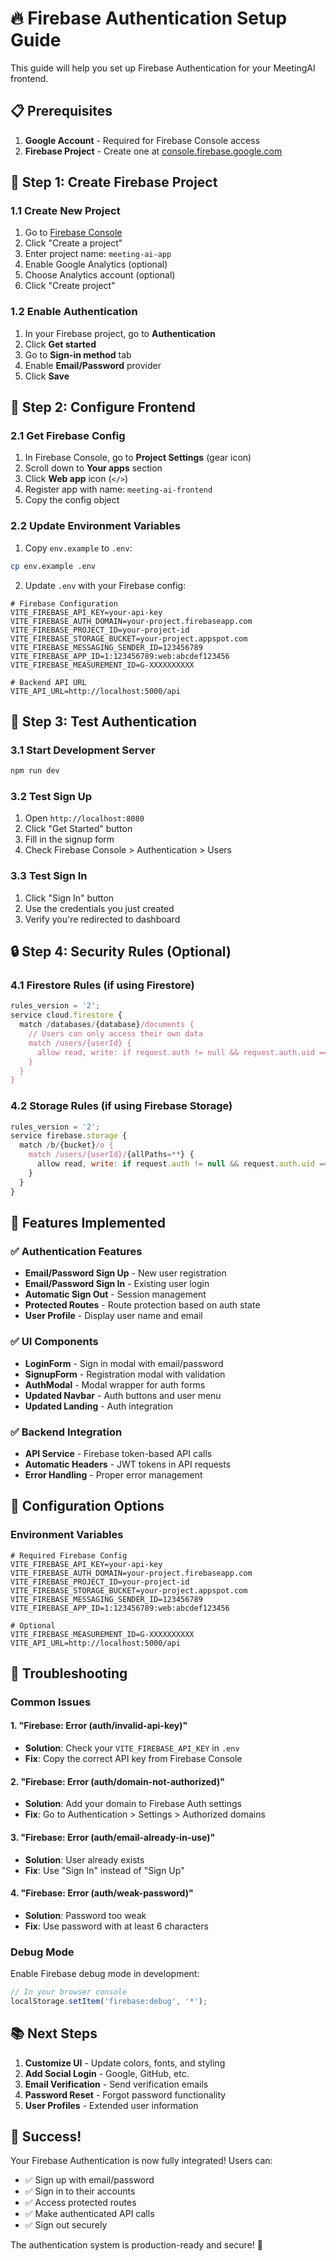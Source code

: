 # 🔥 Firebase Authentication Setup Guide

This guide will help you set up Firebase Authentication for your MeetingAI frontend.

## 📋 Prerequisites

1. **Google Account** - Required for Firebase Console access
2. **Firebase Project** - Create one at [console.firebase.google.com](https://console.firebase.google.com)

## 🚀 Step 1: Create Firebase Project

### 1.1 Create New Project
1. Go to [Firebase Console](https://console.firebase.google.com)
2. Click "Create a project"
3. Enter project name: `meeting-ai-app`
4. Enable Google Analytics (optional)
5. Choose Analytics account (optional)
6. Click "Create project"

### 1.2 Enable Authentication
1. In your Firebase project, go to **Authentication**
2. Click **Get started**
3. Go to **Sign-in method** tab
4. Enable **Email/Password** provider
5. Click **Save**

## 🔧 Step 2: Configure Frontend

### 2.1 Get Firebase Config
1. In Firebase Console, go to **Project Settings** (gear icon)
2. Scroll down to **Your apps** section
3. Click **Web app** icon (`</>`)
4. Register app with name: `meeting-ai-frontend`
5. Copy the config object

### 2.2 Update Environment Variables
1. Copy `env.example` to `.env`:
```bash
cp env.example .env
```

2. Update `.env` with your Firebase config:
```env
# Firebase Configuration
VITE_FIREBASE_API_KEY=your-api-key
VITE_FIREBASE_AUTH_DOMAIN=your-project.firebaseapp.com
VITE_FIREBASE_PROJECT_ID=your-project-id
VITE_FIREBASE_STORAGE_BUCKET=your-project.appspot.com
VITE_FIREBASE_MESSAGING_SENDER_ID=123456789
VITE_FIREBASE_APP_ID=1:123456789:web:abcdef123456
VITE_FIREBASE_MEASUREMENT_ID=G-XXXXXXXXXX

# Backend API URL
VITE_API_URL=http://localhost:5000/api
```

## 🧪 Step 3: Test Authentication

### 3.1 Start Development Server
```bash
npm run dev
```

### 3.2 Test Sign Up
1. Open `http://localhost:8080`
2. Click "Get Started" button
3. Fill in the signup form
4. Check Firebase Console > Authentication > Users

### 3.3 Test Sign In
1. Click "Sign In" button
2. Use the credentials you just created
3. Verify you're redirected to dashboard

## 🔒 Step 4: Security Rules (Optional)

### 4.1 Firestore Rules (if using Firestore)
```javascript
rules_version = '2';
service cloud.firestore {
  match /databases/{database}/documents {
    // Users can only access their own data
    match /users/{userId} {
      allow read, write: if request.auth != null && request.auth.uid == userId;
    }
  }
}
```

### 4.2 Storage Rules (if using Firebase Storage)
```javascript
rules_version = '2';
service firebase.storage {
  match /b/{bucket}/o {
    match /users/{userId}/{allPaths=**} {
      allow read, write: if request.auth != null && request.auth.uid == userId;
    }
  }
}
```

## 🎯 Features Implemented

### ✅ Authentication Features
- **Email/Password Sign Up** - New user registration
- **Email/Password Sign In** - Existing user login
- **Automatic Sign Out** - Session management
- **Protected Routes** - Route protection based on auth state
- **User Profile** - Display user name and email

### ✅ UI Components
- **LoginForm** - Sign in modal with email/password
- **SignupForm** - Registration modal with validation
- **AuthModal** - Modal wrapper for auth forms
- **Updated Navbar** - Auth buttons and user menu
- **Updated Landing** - Auth integration

### ✅ Backend Integration
- **API Service** - Firebase token-based API calls
- **Automatic Headers** - JWT tokens in API requests
- **Error Handling** - Proper error management

## 🔧 Configuration Options

### Environment Variables
```env
# Required Firebase Config
VITE_FIREBASE_API_KEY=your-api-key
VITE_FIREBASE_AUTH_DOMAIN=your-project.firebaseapp.com
VITE_FIREBASE_PROJECT_ID=your-project-id
VITE_FIREBASE_STORAGE_BUCKET=your-project.appspot.com
VITE_FIREBASE_MESSAGING_SENDER_ID=123456789
VITE_FIREBASE_APP_ID=1:123456789:web:abcdef123456

# Optional
VITE_FIREBASE_MEASUREMENT_ID=G-XXXXXXXXXX
VITE_API_URL=http://localhost:5000/api
```

## 🚨 Troubleshooting

### Common Issues

#### 1. "Firebase: Error (auth/invalid-api-key)"
- **Solution**: Check your `VITE_FIREBASE_API_KEY` in `.env`
- **Fix**: Copy the correct API key from Firebase Console

#### 2. "Firebase: Error (auth/domain-not-authorized)"
- **Solution**: Add your domain to Firebase Auth settings
- **Fix**: Go to Authentication > Settings > Authorized domains

#### 3. "Firebase: Error (auth/email-already-in-use)"
- **Solution**: User already exists
- **Fix**: Use "Sign In" instead of "Sign Up"

#### 4. "Firebase: Error (auth/weak-password)"
- **Solution**: Password too weak
- **Fix**: Use password with at least 6 characters

### Debug Mode
Enable Firebase debug mode in development:
```javascript
// In your browser console
localStorage.setItem('firebase:debug', '*');
```

## 📚 Next Steps

1. **Customize UI** - Update colors, fonts, and styling
2. **Add Social Login** - Google, GitHub, etc.
3. **Email Verification** - Send verification emails
4. **Password Reset** - Forgot password functionality
5. **User Profiles** - Extended user information

## 🎉 Success!

Your Firebase Authentication is now fully integrated! Users can:
- ✅ Sign up with email/password
- ✅ Sign in to their accounts
- ✅ Access protected routes
- ✅ Make authenticated API calls
- ✅ Sign out securely

The authentication system is production-ready and secure! 🚀
